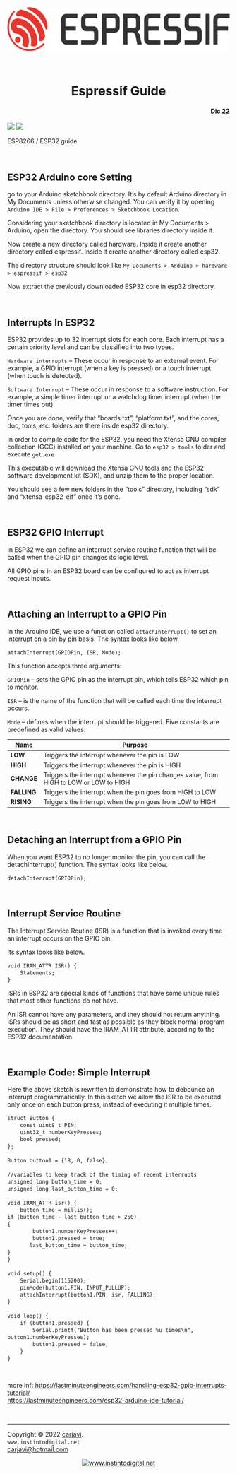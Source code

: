 <p align="center"><img src="https://raw.githubusercontent.com/carjavi/espressif-guide/master/img/espressif.png" height="100" alt=" " /></p>
<br>
<h1 align="center">Espressif Guide</h1> 
<h4 align="right">Dic 22</h4>

<img src="https://img.shields.io/badge/Hardware-ESP32-red">
<img src="https://img.shields.io/badge/Hardware-Arduino__nano-red">

ESP8266 / ESP32 guide

<br>

## ESP32 Arduino core Setting
go to your Arduino sketchbook directory. It’s by default Arduino directory in My Documents unless otherwise changed. You can verify it by opening ```Arduino IDE > File > Preferences > Sketchbook Location```.

Considering your sketchbook directory is located in My Documents > Arduino, open the directory. You should see libraries directory inside it.

Now create a new directory called hardware. Inside it create another directory called espressif. Inside it create another directory called esp32.

The directory structure should look like ```My Documents > Arduino > hardware > espressif > esp32```

Now extract the previously downloaded ESP32 core in esp32 directory.

<br>

## Interrupts In ESP32
ESP32 provides up to 32 interrupt slots for each core. Each interrupt has a certain priority level and can be classified into two types.

```Hardware interrupts``` – These occur in response to an external event. For example, a GPIO interrupt (when a key is pressed) or a touch interrupt (when touch is detected).

```Software Interrupt``` – These occur in response to a software instruction. For example, a simple timer interrupt or a watchdog timer interrupt (when the timer times out).

Once you are done, verify that “boards.txt”, “platform.txt”, and the cores, doc, tools, etc. folders are there inside esp32 directory.

In order to compile code for the ESP32, you need the Xtensa GNU compiler collection (GCC) installed on your machine. Go to ```esp32 > tools``` folder and execute ```get.exe```

This executable will download the Xtensa GNU tools and the ESP32 software development kit (SDK), and unzip them to the proper location.

You should see a few new folders in the “tools” directory, including “sdk” and “xtensa-esp32-elf” once it’s done.

<br>

## ESP32 GPIO Interrupt
In ESP32 we can define an interrupt service routine function that will be called when the GPIO pin changes its logic level.

All GPIO pins in an ESP32 board can be configured to act as interrupt request inputs.

<br>

## Attaching an Interrupt to a GPIO Pin
In the Arduino IDE, we use a function called ```attachInterrupt()``` to set an interrupt on a pin by pin basis. The syntax looks like below.

```
attachInterrupt(GPIOPin, ISR, Mode);
```

This function accepts three arguments:

```GPIOPin``` – sets the GPIO pin as the interrupt pin, which tells ESP32 which pin to monitor.

```ISR``` – is the name of the function that will be called each time the interrupt occurs.

```Mode``` – defines when the interrupt should be triggered. Five constants are predefined as valid values:

| Name      | Purpose                                         |
|-----------|-------------------------------------------------|
| **LOW**   | Triggers the interrupt whenever the pin is LOW |
| **HIGH**  | Triggers the interrupt whenever the pin is HIGH  |
| **CHANGE**  | Triggers the interrupt whenever the pin changes value, from HIGH to LOW or LOW to HIGH |
| **FALLING**  | Triggers the interrupt when the pin goes from HIGH to LOW  |
| **RISING**  | Triggers the interrupt when the pin goes from LOW to HIGH |

<br>

## Detaching an Interrupt from a GPIO Pin
When you want ESP32 to no longer monitor the pin, you can call the detachInterrupt() function. The syntax looks like below.
```
detachInterrupt(GPIOPin);
```
<br>

## Interrupt Service Routine
The Interrupt Service Routine (ISR) is a function that is invoked every time an interrupt occurs on the GPIO pin.

Its syntax looks like below.
```
void IRAM_ATTR ISR() {
    Statements;
}
```
ISRs in ESP32 are special kinds of functions that have some unique rules that most other functions do not have.

An ISR cannot have any parameters, and they should not return anything.
ISRs should be as short and fast as possible as they block normal program execution.
They should have the IRAM_ATTR attribute, according to the ESP32 documentation.

<br>

## Example Code: Simple Interrupt
Here the above sketch is rewritten to demonstrate how to debounce an interrupt programmatically. In this sketch we allow the ISR to be executed only once on each button press, instead of executing it multiple times.
```
struct Button {
    const uint8_t PIN;
    uint32_t numberKeyPresses;
    bool pressed;
};

Button button1 = {18, 0, false};

//variables to keep track of the timing of recent interrupts
unsigned long button_time = 0;  
unsigned long last_button_time = 0; 

void IRAM_ATTR isr() {
    button_time = millis();
if (button_time - last_button_time > 250)
{
        button1.numberKeyPresses++;
        button1.pressed = true;
       last_button_time = button_time;
}
}

void setup() {
    Serial.begin(115200);
    pinMode(button1.PIN, INPUT_PULLUP);
    attachInterrupt(button1.PIN, isr, FALLING);
}

void loop() {
    if (button1.pressed) {
        Serial.printf("Button has been pressed %u times\n", button1.numberKeyPresses);
        button1.pressed = false;
    }
}
```



<br>

more inf: https://lastminuteengineers.com/handling-esp32-gpio-interrupts-tutorial/<br>
https://lastminuteengineers.com/esp32-arduino-ide-tutorial/

<br>

---
Copyright &copy; 2022 [carjavi](https://github.com/carjavi). <br>
```www.instintodigital.net``` <br>
carjavi@hotmail.com <br>
<p align="center">
    <a href="https://instintodigital.net/" target="_blank"><img src="https://raw.githubusercontent.com/carjavi/espressif-guide/master/img/developer.png" height="100" alt="www.instintodigital.net"></a>
</p>
